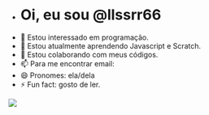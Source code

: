 - # Oi, eu sou @llssrr66
- 👀 Estou interessado em programação.
- 🌱 Estou atualmente aprendendo Javascript e Scratch.
- 💞️ Estou colaborando com meus códigos.
- 📫 Para me encontrar email: 
- 😄 Pronomes: ela/dela
- ⚡ Fun fact: gosto de ler.


![](https://media1.tenor.com/m/kktFyjeMlEEAAAAC/taylor-swift.gif)
